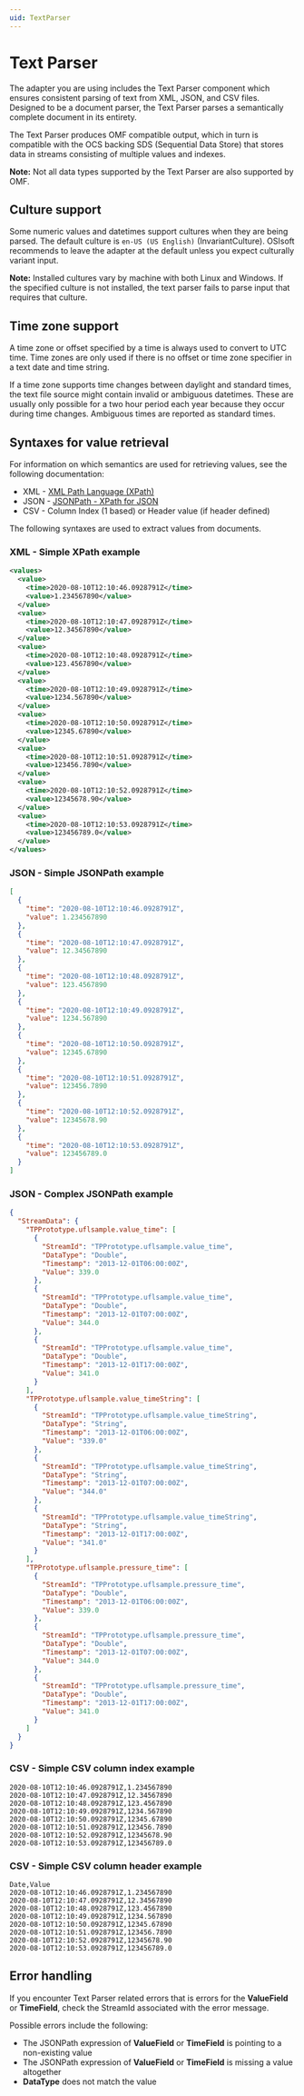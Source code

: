 ```yaml
---
uid: TextParser
---
```


# Text Parser

The adapter you are using includes the Text Parser component which ensures consistent parsing of text from XML, JSON, and CSV files. Designed to be a document parser, the Text Parser parses a semantically complete document in its entirety.

The Text Parser produces OMF compatible output, which in turn is compatible with the OCS backing SDS (Sequential Data Store) that stores data in streams consisting of multiple values and indexes.

**Note:** Not all data types supported by the Text Parser are also supported by OMF.

## Culture support

Some numeric values and datetimes support cultures when they are being parsed. The default culture is `en-US (US English)` (InvariantCulture). OSIsoft recommends to leave the adapter at the default unless you expect culturally variant input.

**Note:** Installed cultures vary by machine with both Linux and Windows. If the specified culture is not installed, the text parser fails to parse input that requires that culture.

## Time zone support

A time zone or offset specified by a time is always used to convert to UTC time. Time zones are only used if there is no offset or time zone specifier in a text date and time string.

If a time zone supports time changes between daylight and standard times, the text file source might contain invalid or ambiguous datetimes. These are usually only possible for a two hour period each year because they occur during time changes. Ambiguous times are reported as standard times.

## Syntaxes for value retrieval

For information on which semantics are used for retrieving values, see the following documentation:

- XML - [XML Path Language (XPath)](https://www.w3.org/TR/1999/REC-xpath-19991116/)
- JSON - [JSONPath - XPath for JSON](https://goessner.net/articles/JsonPath/)
- CSV - Column Index (1 based) or Header value (if header defined)

The following syntaxes are used to extract values from documents.

### XML - Simple XPath example

```xml
<values>
  <value>
    <time>2020-08-10T12:10:46.0928791Z</time>
    <value>1.234567890</value>
  </value>
  <value>
    <time>2020-08-10T12:10:47.0928791Z</time>
    <value>12.34567890</value>
  </value>
  <value>
    <time>2020-08-10T12:10:48.0928791Z</time>
    <value>123.4567890</value>
  </value>
  <value>
    <time>2020-08-10T12:10:49.0928791Z</time>
    <value>1234.567890</value>
  </value>
  <value>
    <time>2020-08-10T12:10:50.0928791Z</time>
    <value>12345.67890</value>
  </value>
  <value>
    <time>2020-08-10T12:10:51.0928791Z</time>
    <value>123456.7890</value>
  </value>
  <value>
    <time>2020-08-10T12:10:52.0928791Z</time>
    <value>12345678.90</value>
  </value>
  <value>
    <time>2020-08-10T12:10:53.0928791Z</time>
    <value>123456789.0</value>
  </value>
</values>
```

### JSON - Simple JSONPath example

```json
[
  {
    "time": "2020-08-10T12:10:46.0928791Z",
    "value": 1.234567890
  },
  {
    "time": "2020-08-10T12:10:47.0928791Z",
    "value": 12.34567890
  },
  {
    "time": "2020-08-10T12:10:48.0928791Z",
    "value": 123.4567890
  },
  {
    "time": "2020-08-10T12:10:49.0928791Z",
    "value": 1234.567890
  },
  {
    "time": "2020-08-10T12:10:50.0928791Z",
    "value": 12345.67890
  },
  {
    "time": "2020-08-10T12:10:51.0928791Z",
    "value": 123456.7890
  },
  {
    "time": "2020-08-10T12:10:52.0928791Z",
    "value": 12345678.90
  },
  {
    "time": "2020-08-10T12:10:53.0928791Z",
    "value": 123456789.0
  }
]
```

### JSON - Complex JSONPath example

```json
{
  "StreamData": {
    "TPPrototype.uflsample.value_time": [
      {
        "StreamId": "TPPrototype.uflsample.value_time",
        "DataType": "Double",
        "Timestamp": "2013-12-01T06:00:00Z",
        "Value": 339.0
      },
      {
        "StreamId": "TPPrototype.uflsample.value_time",
        "DataType": "Double",
        "Timestamp": "2013-12-01T07:00:00Z",
        "Value": 344.0
      },
      {
        "StreamId": "TPPrototype.uflsample.value_time",
        "DataType": "Double",
        "Timestamp": "2013-12-01T17:00:00Z",
        "Value": 341.0
      }
    ],
    "TPPrototype.uflsample.value_timeString": [
      {
        "StreamId": "TPPrototype.uflsample.value_timeString",
        "DataType": "String",
        "Timestamp": "2013-12-01T06:00:00Z",
        "Value": "339.0"
      },
      {
        "StreamId": "TPPrototype.uflsample.value_timeString",
        "DataType": "String",
        "Timestamp": "2013-12-01T07:00:00Z",
        "Value": "344.0"
      },
      {
        "StreamId": "TPPrototype.uflsample.value_timeString",
        "DataType": "String",
        "Timestamp": "2013-12-01T17:00:00Z",
        "Value": "341.0"
      }
    ],
    "TPPrototype.uflsample.pressure_time": [
      {
        "StreamId": "TPPrototype.uflsample.pressure_time",
        "DataType": "Double",
        "Timestamp": "2013-12-01T06:00:00Z",
        "Value": 339.0
      },
      {
        "StreamId": "TPPrototype.uflsample.pressure_time",
        "DataType": "Double",
        "Timestamp": "2013-12-01T07:00:00Z",
        "Value": 344.0
      },
      {
        "StreamId": "TPPrototype.uflsample.pressure_time",
        "DataType": "Double",
        "Timestamp": "2013-12-01T17:00:00Z",
        "Value": 341.0
      }
    ]
  }
}
```

### CSV - Simple CSV column index example

```csv
2020-08-10T12:10:46.0928791Z,1.234567890
2020-08-10T12:10:47.0928791Z,12.34567890
2020-08-10T12:10:48.0928791Z,123.4567890
2020-08-10T12:10:49.0928791Z,1234.567890
2020-08-10T12:10:50.0928791Z,12345.67890
2020-08-10T12:10:51.0928791Z,123456.7890
2020-08-10T12:10:52.0928791Z,12345678.90
2020-08-10T12:10:53.0928791Z,123456789.0
```

### CSV - Simple CSV column header example

```csv
Date,Value
2020-08-10T12:10:46.0928791Z,1.234567890
2020-08-10T12:10:47.0928791Z,12.34567890
2020-08-10T12:10:48.0928791Z,123.4567890
2020-08-10T12:10:49.0928791Z,1234.567890
2020-08-10T12:10:50.0928791Z,12345.67890
2020-08-10T12:10:51.0928791Z,123456.7890
2020-08-10T12:10:52.0928791Z,12345678.90
2020-08-10T12:10:53.0928791Z,123456789.0
```

## Error handling

If you encounter Text Parser related errors that is errors for the **ValueField** or **TimeField**, check the StreamId associated with the error message.

Possible errors include the following:

- The JSONPath expression of **ValueField** or **TimeField** is pointing to a non-existing value
- The JSONPath expression of **ValueField** or **TimeField** is missing a value altogether
- **DataType** does not match the value